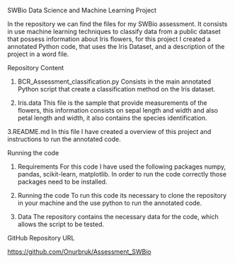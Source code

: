 SWBio Data Science and Machine Learning Project

In the repository we can find the files for my SWBio assessment. It consists in use machine learning techniques to classify data from a public dataset that possess information about Iris flowers, for this project I created a annotated Python code, that uses the Iris Dataset, and a description of the project in a word file. 

Repository Content

1. BCR_Assessment_classification.py
Consists in the main annotated Python script that create a classification method on the Iris dataset. 

2. Iris.data
This file is the sample that provide measurements of the flowers, this information consists on sepal length and width and also petal length and width, it also contains the species identification.

3.README.md
In this file I have created a overview of this project and instructions to run the annotated code. 

Running the code

1. Requirements
For this code I have used the following packages numpy, pandas, scikit-learn, matplotlib. In order to run the code correctly those packages need to be installed. 

2. Running the code
To run this code its necessary to clone the repository in your machine and the use python to run the annotated code.

3. Data
The repository contains the necessary data for the code, which allows the script to be tested.

GitHub Repository URL

https://github.com/Onurbruk/Assessment_SWBio





